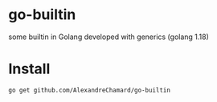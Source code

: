 # go-builtin
some builtin in Golang developed with generics (golang 1.18)

# Install

```sh
go get github.com/AlexandreChamard/go-builtin
```
